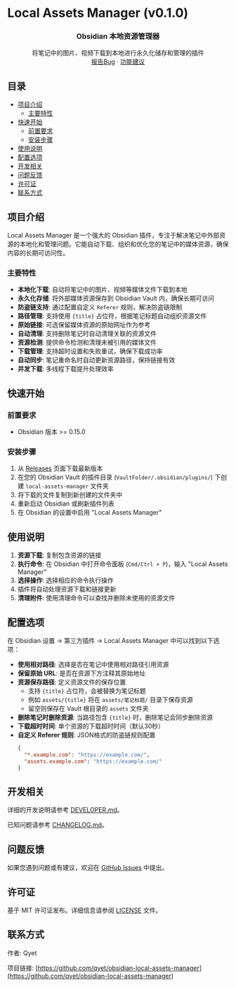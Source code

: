 # Local Assets Manager (v0.1.0)

<div align="center">
  <h3>Obsidian 本地资源管理器</h3>
  <p>
    将笔记中的图片、视频下载到本地进行永久化储存和管理的插件
    <br />
    <a href="https://github.com/qyet/obsidian-local-assets-manager/issues">报告Bug</a>
    ·
    <a href="https://github.com/qyet/obsidian-local-assets-manager/issues">功能建议</a>
  </p>
</div>

## 目录

- [项目介绍](#项目介绍)
  - [主要特性](#主要特性)
- [快速开始](#快速开始)
  - [前置要求](#前置要求)
  - [安装步骤](#安装步骤)
- [使用说明](#使用说明)
- [配置选项](#配置选项)
- [开发相关](#开发相关)
- [问题反馈](#问题反馈)
- [许可证](#许可证)
- [联系方式](#联系方式)

## 项目介绍

Local Assets Manager 是一个强大的 Obsidian 插件，专注于解决笔记中外部资源的本地化和管理问题。它能自动下载、组织和优化您的笔记中的媒体资源，确保内容的长期可访问性。

### 主要特性

*   **本地化下载**: 自动将笔记中的图片、视频等媒体文件下载到本地
*   **永久化存储**: 将外部媒体资源保存到 Obsidian Vault 内，确保长期可访问
*   **防盗链支持**: 通过配置自定义 `Referer` 规则，解决防盗链限制
*   **路径管理**: 支持使用 `{title}` 占位符，根据笔记标题自动组织资源文件
*   **原始链接**: 可选保留媒体资源的原始网址作为参考
*   **自动清理**: 支持删除笔记时自动清理关联的资源文件
*   **资源检测**: 提供命令检测和清理未被引用的媒体文件
*   **下载管理**: 支持超时设置和失败重试，确保下载成功率
*   **自动同步**: 笔记重命名时自动更新资源路径，保持链接有效
*   **并发下载**: 多线程下载提升处理效率

## 快速开始

### 前置要求

* Obsidian 版本 >= 0.15.0

### 安装步骤

1. 从 [Releases](https://github.com/qyet/obsidian-local-assets-manager/releases) 页面下载最新版本
2. 在您的 Obsidian Vault 的插件目录 (`VaultFolder/.obsidian/plugins/`) 下创建 `local-assets-manager` 文件夹
3. 将下载的文件复制到新创建的文件夹中
4. 重新启动 Obsidian 或刷新插件列表
5. 在 Obsidian 的设置中启用 "Local Assets Manager"

## 使用说明

1. **资源下载**: 复制包含资源的链接
2. **执行命令**: 在 Obsidian 中打开命令面板 (`Cmd/Ctrl + P`)，输入 "Local Assets Manager"
3. **选择操作**: 选择相应的命令执行操作
4. 插件将自动处理资源下载和链接更新
5. **清理附件**: 使用清理命令可以查找并删除未使用的资源文件

## 配置选项

在 Obsidian 设置 -> 第三方插件 -> Local Assets Manager 中可以找到以下选项：

*   **使用相对路径**: 选择是否在笔记中使用相对路径引用资源
*   **保留原始 URL**: 是否在资源下方注释其原始地址
*   **资源保存路径**: 定义资源文件的保存位置
    *   支持 `{title}` 占位符，会被替换为笔记标题
    *   例如 `assets/{title}` 将在 `assets/笔记标题/` 目录下保存资源
    *   留空则保存在 Vault 根目录的 `assets` 文件夹
*   **删除笔记时删除资源**: 当路径包含 `{title}` 时，删除笔记会同步删除资源
*   **下载超时时间**: 单个资源的下载超时时间（默认30秒）
*   **自定义 Referer 规则**: JSON格式的防盗链规则配置
    ```json
    {
      "*.example.com": "https://example.com/",
      "assets.example.com": "https://example.com/"
    }
    ```

## 开发相关

详细的开发说明请参考 [DEVELOPER.md](./DEVELOPER.md)。

已知问题请参考 [CHANGELOG.md](./CHANGELOG.md)。

## 问题反馈

如果您遇到问题或有建议，欢迎在 [GitHub Issues](https://github.com/qyet/obsidian-local-assets-manager/issues) 中提出。

## 许可证

基于 MIT 许可证发布。详细信息请参阅 [LICENSE](./LICENSE) 文件。

## 联系方式

作者: Qyet

项目链接: [https://github.com/qyet/obsidian-local-assets-manager](https://github.com/qyet/obsidian-local-assets-manager) 
